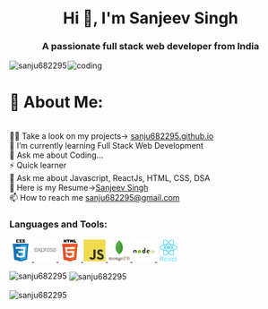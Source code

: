 <h1 align="center">Hi 👋, I'm Sanjeev Singh</h1>
<h3 align="center">A passionate full stack web developer from India</h3>
<img align="right" alt="coding" width="400px" src="https://user-images.githubusercontent.com/107534043/195840428-4f5172f2-0021-4093-99e7-5015b64b6375.gif"  />
<p align="left"> <img src="https://komarev.com/ghpvc/?username=sanju682295&label=Profile%20views&color=0e75b6&style=flat" alt="sanju682295" /> </p>

# 💫 About Me:
<br>
👨‍💻 Take a look on my projects-> <a href="https://sanju682295.github.io/" target="_blank" rel="noreferrer">sanju682295.github.io</a><br>
🌱 I’m currently learning Full Stack Web Development<br>
💬 Ask me about Coding...<br>
⚡ Quick learner<br>
💬 Ask me about Javascript, ReactJs, HTML, CSS, DSA<br>
📝 Here is my Resume-><a href="https://drive.google.com/file/d/1cBdCxa0VSWFCFBgX80jegqT5tG0KOqjw/view" >Sanjeev Singh</a><br>
📫 How to reach me <a href="sanju682295@gmail.com" >sanju682295@gmail.com</a>

<p align="left">
</p>

<h3 align="left">Languages and Tools:</h3>
<p align="left"> <a href="https://www.w3schools.com/css/" target="_blank" rel="noreferrer"> <img src="https://raw.githubusercontent.com/devicons/devicon/master/icons/css3/css3-original-wordmark.svg" alt="css3" width="40" height="40"/> </a> <a href="https://expressjs.com" target="_blank" rel="noreferrer"> <img src="https://raw.githubusercontent.com/devicons/devicon/master/icons/express/express-original-wordmark.svg" alt="express" width="40" height="40"/> </a> <a href="https://www.w3.org/html/" target="_blank" rel="noreferrer"> <img src="https://raw.githubusercontent.com/devicons/devicon/master/icons/html5/html5-original-wordmark.svg" alt="html5" width="40" height="40"/> </a> <a href="https://developer.mozilla.org/en-US/docs/Web/JavaScript" target="_blank" rel="noreferrer"> <img src="https://raw.githubusercontent.com/devicons/devicon/master/icons/javascript/javascript-original.svg" alt="javascript" width="40" height="40"/> </a> <a href="https://www.mongodb.com/" target="_blank" rel="noreferrer"> <img src="https://raw.githubusercontent.com/devicons/devicon/master/icons/mongodb/mongodb-original-wordmark.svg" alt="mongodb" width="40" height="40"/> </a> <a href="https://nodejs.org" target="_blank" rel="noreferrer"> <img src="https://raw.githubusercontent.com/devicons/devicon/master/icons/nodejs/nodejs-original-wordmark.svg" alt="nodejs" width="40" height="40"/> </a> <a href="https://reactjs.org/" target="_blank" rel="noreferrer"> <img src="https://raw.githubusercontent.com/devicons/devicon/master/icons/react/react-original-wordmark.svg" alt="react" width="40" height="40"/> </a> </p>

<p><img align="left" src="https://github-readme-stats.vercel.app/api/top-langs?username=sanju682295&show_icons=true&locale=en&layout=compact" alt="sanju682295" /></p>

<p>&nbsp;<img align="center" src="https://github-readme-stats.vercel.app/api?username=sanju682295&show_icons=true&locale=en" alt="sanju682295" /></p>

<p><img align="center" src="https://github-readme-streak-stats.herokuapp.com/?user=sanju682295&" alt="sanju682295" /></p>
